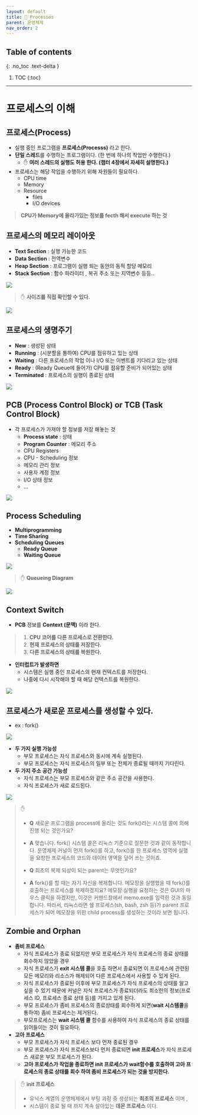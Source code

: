 ```yaml
---
layout: default
title: 📌 Processes
parent: 운영체제
nav_order: 2
---
```

## Table of contents
{: .no_toc .text-delta }

1. TOC
{:toc}
---

# **프로세스의 이해**

## **프로세스(Process)**
- 실행 중인 프로그램을 **프로세스(Processs)** 라고 한다.
- **단일 스레드**를 수행하는 프로그램이다. (한 번에 하나의 작업만 수행한다.)
  - ✋ **여러 스레드의 실행도 허용 한다. (챕터 4장에서 자세히 설명한다.)**
- 프로세스는 해당 작업을 수행하기 위해 자원들이 필요하다.
  - CPU time
  - Memory
  - Resource
    - files
    - I/O devices

> **CPU가 Memory에 올라가있는 정보를 fecth 해서 execute 하는 것**

## **프로세스의 메모리 레이아웃**

- **Text Section** : 실행 가능한 코드
- **Data Section** : 전역변수
- **Heap Section** : 프로그램이 실행 되는 동안의 동적 할당 메모리
- **Stack Section** : 함수 파라미터 , 복귀 주소 또는 지역변수 등등..

![](../../assets/images/operating-system/Processes/1.png)

> ✋ **사이즈를 직접 확인할 수 있다.**

![](../../assets/images/operating-system/Processes/2.png)

## **프로세스의 생명주기**

- **New** : 생성된 상태
- **Running** : (시분할을 통하여) CPU를 점유하고 있는 상태
- **Waiting** : 다른 프로세스의 작업 이나 I/O 또는 이벤트를 기다리고 있는 상태
- **Ready** : (Ready Queue에 들어가) CPU를 점유할 준비가 되어있는 상태
- **Terminated** : 프로세스의 실행이 종료된 상태

![](../../assets/images/operating-system/Processes/3.png)

## **PCB (Process Control Block)** or TCB (Task Control Block)

- 각 프로세스가 가져야 할 정보를 저장 해놓는 것
  - **Process state** : 상태
  - **Program Counter** : 메모리 주소
  - CPU Registers
  - CPU - Scheduling 정보
  - 메모리 관리 정보
  - 사용자 계정 정보
  - I/O 상태 정보
  - ...

![](../../assets/images/operating-system/Processes/4.png)

## **Process Scheduling**

- **Multiprogramming**
- **Time Sharing**
- **Scheduling Queues**
  - **Ready Queue**
  - **Waiting Queue**

![](../../assets/images/operating-system/Processes/5.png)

> ✋ **Queueing Diagram**

![](../../assets/images/operating-system/Processes/6.png)


## **Context Switch**

- **PCB** 정보를 **Context (문맥)** 이라 한다.
> 1. **CPU 코어를 다른 프로세스로 전환한다.**
> 2. **현재 프로세스의 상태를 저장한다.**
> 3. **다른 프로세스의 상태를 복원한다.**

- **인터럽트가 발생하면**
  - 시스템은 실행 중인 프로세스의 현재 컨텍스트를 저장한다.
  - 나중에 다시 시작해야 할 때 해당 컨텍스트를 복원한다.

![](../../assets/images/operating-system/Processes/7.png)


## **프로세스가 새로운 프로세스를 생성할 수 있다.**
- ex : fork()

![](../../assets/images/operating-system/Processes/8.png)

- **두 가지 실행 가능성**
  - 부모 프로세스는 자식 프로세스와 동시에 계속 실행된다.
  - 부모 프로세스는 자식 프로세스의 일부 또는 전체가 종료될 때까지 기다린다.
- **두 가지 주소 공간 가능성**
  - 자식 프로세스는 부모 프로세스와 같은 주소 공간을 사용한다.
  - 자식 프로세스가 새로 로드된다.

![](../../assets/images/operating-system/Processes/9.png)

> ✋
> - **Q** 새로운 프로그램을 process에 올리는 것도 fork()라는 시스템 콜에 의해 진행 되는 것인가요?
> - **A**
> 맞습니다. fork() 시스템 콜은 리눅스 기준으로 질문한 것과 같이 동작합니다.
> 운영체제 커널이 먼저 fork()를 하고,  fork()를 한 프로세스 영역에 실행을 요청한 프로세스의 코드와 데이터 영역을 덮어 쓰는 것이죠.
>
> - **Q** 최초의 복제 되상이 되는 parent는 무엇인가요?
> - **A**
> fork()를 할 때는 자기 자신을 복제합니다.
> 메모장을 실행했을 때 fork()를 호출하는 프로세스를 복제하겠지요?
> 메모장 실행을 요청하는 것은 GUI의 마우스 클릭을 하겠지만, 이것은 커맨드창에서 memo.exe를 입력한 것과 동일합니다.
> 따라서, 리눅스라면 쉘 프로세스(sh, bash, zsh 등)가 parent 프로세스가 되어 메모장을 위한 child process를 생성하는 것이라 보면 됩니다.

## **Zombie and Orphan**
- **좀비 프로세스**
  - 자식 프로세스가 종료 되었지만 부모 프로세스가 자식 프로세스의 종료 상태를 회수하지 않았을 경우
  - 자식 프로세스가 **exit 시스템 콜**을 호출 하면서 종료되면 이 프로세스에 관련된 모든 메모리와 리소스가 해제되어 다른 프로세스에서 사용할 수 있게 된다.
  - 자식 프로세스가 종료된 이후에 부모 프로세스가 자식 프로세스의 상태를 알고 싶을 수 있기 때문에 커널은 자식 프로세스가 종료되더라도 최소한의 정보(프로세스 ID, 프로세스 종료 상태 등)를 가지고 있게 된다.
  - 부모 프로세스가 좀비 프로세스의 종료상태를 회수하게 되면(**wait 시스템콜**을 통하여)  좀비 프로세스는 제거된다.
  - 부모프로세스는 **wait 시스템 콜** 함수를 사용하여 자식 프로세스의 종료 상태를 읽어들이는 것이 필요하다.
- **고아 프로세스**
  - 부모 프로세스가 자식 프로세스 보다 먼저 종료된 경우
  - 부모 프로세스가 자식 프로세스보다 먼저 종료되면 **init 프로세스**가 자식 프로세스 새로운 부모 프로세스가 된다.
  - **고아 프로세스가 작업을 종료하면 init 프로세스가 wait함수를 호출하여 고아 프로세스의 종료 상태를 회수 하여 좀비 프로세스가 되는 것을 방지한다.**

> ✋ **init 프로세스**
> - 유닉스 계열의 운영체제에서 부팅 과정 중 생성되는 **최초의 프로세스** 이며 ,
> - 시스템이 종료 될 때 까지 계속 살아있는 **데몬 프로세스** 이다.

